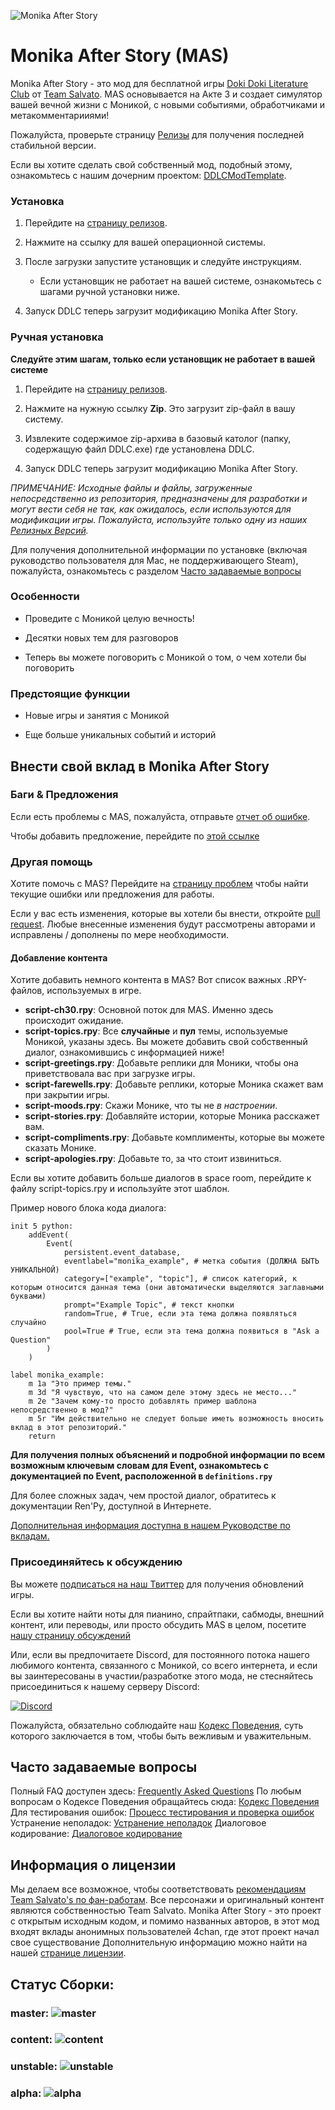 ![Monika After Story](https://github.com/Monika-After-Story/MonikaModDev/blob/master/Monika%20After%20Story/game/mod_assets/menu_new.png?raw=True)

# Monika After Story (MAS)
Monika After Story - это мод для бесплатной игры [Doki Doki Literature Club](https://www.ddlc.moe) от [Team Salvato](http://teamsalvato.com/). MAS основывается на Акте 3 и создает симулятор вашей вечной жизни с Моникой, с новыми событиями, обработчиками и метакомментарииями!

Пожалуйста, проверьте страницу [Релизы](http://www.monikaafterstory.com/releases.html) для получения последней стабильной версии.

Если вы хотите сделать свой собственный мод, подобный этому, ознакомьтесь с нашим дочерним проектом: [DDLCModTemplate](https://github.com/therationalpi/DDLCModTemplate).

### Установка

1. Перейдите на [страницу релизов](http://www.monikaafterstory.com/releases.html).

2. Нажмите на ссылку для вашей операционной системы.

3. После загрузки запустите установщик и следуйте инструкциям.
    * Если установщик не работает на вашей системе, ознакомьтесь с шагами ручной установки ниже.

4. Запуск DDLC теперь загрузит модификацию Monika After Story.

### Ручная установка

**Следуйте этим шагам, только если установщик не работает в вашей системе**

1. Перейдите на [страницу релизов](http://www.monikaafterstory.com/releases.html).

2. Нажмите на нужную ссылку **Zip**. Это загрузит zip-файл в вашу систему.

3. Извлеките содержимое zip-архива в базовый католог (папку, содержащую файл DDLC.exe) где установлена DDLC.

4. Запуск DDLC теперь загрузит модификацию Monika After Story.

*ПРИМЕЧАНИЕ: Исходные файлы и файлы, загруженные непосредственно из репозитория, предназначены для разработки и могут вести себя не так, как ожидалось, если используются для модификации игры. Пожалуйста, используйте только одну из наших [Релизных Версий](http://www.monikaafterstory.com/releases.html).*

Для получения дополнительной информации по установке (включая руководство пользователя для Mac, не поддерживающего Steam), пожалуйста, ознакомьтесь с разделом [Часто задаваемые вопросы](https://github.com/Monika-After-Story/MonikaModDev/wiki/FAQ)

### Особенности

* Проведите с Моникой целую вечность!

* Десятки новых тем для разговоров

* Теперь вы можете поговорить с Моникой о том, о чем хотели бы поговорить

### Предстоящие функции

* Новые игры и занятия с Моникой

* Еще больше уникальных событий и историй


## Внести свой вклад в Monika After Story

### Баги & Предложения
Если есть проблемы с MAS, пожалуйста, отправьте [отчет об ошибке](https://github.com/Monika-After-Story/MonikaModDev/issues/new?labels=bug&body=Describe%20bug%20and%20steps%20for%20reproduction%20here&title=%5BBug%5D%20-%20).

Чтобы добавить предложение, перейдите по [этой ссылке](https://github.com/Monika-After-Story/MonikaModDev/issues/new?labels=suggestion&body=Your%20suggestion%20goes%20here&title=%5BSuggestion%5D%20-%20)

### Другая помощь
Хотите помочь с MAS? Перейдите на [страницу проблем](https://github.com/Monika-After-Story/MonikaModDev/issues) чтобы найти текущие ошибки или предложения для работы.

Если у вас есть изменения, которые вы хотели бы внести, откройте [pull request](https://github.com/Monika-After-Story/MonikaModDev/pulls). Любые внесенные изменения будут рассмотрены авторами и исправлены / дополнены по мере необходимости.

#### Добавление контента
Хотите добавить немного контента в MAS? Вот список важных .RPY-файлов, используемых в игре.

- **script-ch30.rpy**: Основной поток для MAS. Именно здесь происходит ожидание.
- **script-topics.rpy**: Все **случайные** и **пул** темы, используемые Моникой, указаны здесь. Вы можете добавить свой собственный диалог, ознакомившись с информацией ниже!
- **script-greetings.rpy**: Добавьте реплики для Моники, чтобы она приветствовала вас при загрузке игры.
- **script-farewells.rpy**: Добавьте реплики, которые Моника скажет вам при закрытии игры.
- **script-moods.rpy**: Скажи Монике, что ты не _в настроении_.
- **script-stories.rpy**: Добавляйте истории, которые Моника расскажет вам.
- **script-compliments.rpy**: Добавьте комплименты, которые вы можете сказать Монике.
- **script-apologies.rpy**: Добавьте то, за что стоит извиниться.

Если вы хотите добавить больше диалогов в space room, перейдите к файлу script-topics.rpy и используйте этот шаблон.

Пример нового блока кода диалога:
```renpy
init 5 python:
    addEvent(
        Event(
            persistent.event_database,
            eventlabel="monika_example", # метка события (ДОЛЖНА БЫТЬ УНИКАЛЬНОЙ)
            category=["example", "topic"], # список категорий, к которым относится данная тема (они автоматически выделяются заглавными буквами)
            prompt="Example Topic", # текст кнопки
            random=True, # True, если эта тема должна появляться случайно
            pool=True # True, если эта тема должна появиться в "Ask a Question"
        )
    )

label monika_example:
    m 1a "Это пример темы."
    m 3d "Я чувствую, что на самом деле этому здесь не место..."
    m 2e "Зачем кому-то просто добавлять пример шаблона непосредственно в мод?"
    m 5r "Им действительно не следует больше иметь возможность вносить вклад в этот репозиторий."
    return
```
**Для получения полных объяснений и подробной информации по всем возможным ключевым словам для Event, ознакомьтесь с документацией по Event, расположенной в `definitions.rpy`**

Для более сложных задач, чем простой диалог, обратитесь к документации Ren'Py, доступной в Интернете.

[Дополнительная информация доступна в нашем Руководстве по вкладам.](https://github.com/Monika-After-Story/MonikaModDev/wiki/Contributing-Guidelines)

### Присоединяйтесь к обсуждению
Вы можете [подписаться на наш Твиттер](https://twitter.com/MonikaAfterMod) для получения обновлений игры.

Если вы хотите найти ноты для пианино, спрайтпаки, сабмоды, внешний контент, или переводы, или просто обсудить MAS в целом, посетите [нашу страницу обсуждений](https://github.com/Monika-After-Story/MonikaModDev/discussions)

Или, если вы предпочитаете Discord, для постоянного потока нашего любимого контента, связанного с Моникой, со всего интернета, и если вы заинтересованы в участии/разработке этого мода, не стесняйтесь присоединиться к нашему серверу Discord:

 [![Discord](https://discordapp.com/api/guilds/372766620977725441/widget.png?style=banner1)](https://discord.gg/monika-after-story)

 Пожалуйста, обязательно соблюдайте наш [Кодекс Поведения](https://github.com/Monika-After-Story/MonikaModDev/wiki/Code-of-Conduct), суть которого заключается в том, чтобы быть вежливым и уважительным.

## Часто задаваемые вопросы

Полный FAQ доступен здесь: [Frequently Asked Questions](https://github.com/Monika-After-Story/MonikaModDev/wiki/FAQ)
По любым вопросам о Кодексе Поведения обращайтесь сюда: [Кодекс Поведения](https://github.com/Monika-After-Story/MonikaModDev/wiki/Coding-Style)
Для тестирования ошибок: [Процесс тестирования и проверка ошибок](https://github.com/Monika-After-Story/MonikaModDev/wiki/Testing-Flow-and-Bug-Testing)
Устранение неполадок: [Устранение неполадок](https://github.com/Monika-After-Story/MonikaModDev/wiki/Troubleshooting) Диалоговое кодирование: [Диалоговое кодирование](https://github.com/Monika-After-Story/MonikaModDev/wiki/Dialogue-Coding)
## Информация о лицензии

Мы делаем все возможное, чтобы соответствовать [рекомендациям Team Salvato's по фан-работам](http://teamsalvato.com/ip-guidelines/). Все персонажи и оригинальный контент являются собственностью Team Salvato. Monika After Story - это проект с открытым исходным кодом, и помимо названных авторов, в этот мод входят вклады анонимных пользователей 4chan, где этот проект начал свое существование Дополнительную информацию можно найти на нашей [странице лицензии](https://github.com/Monika-After-Story/MonikaModDev/wiki/License-and-Team-Salvato-Guidelines).

## Статус Сборки:
### master: ![master](https://github.com/Monika-After-Story/MonikaModDev/workflows/CI/badge.svg?branch=master)
### content: ![content](https://github.com/Monika-After-Story/MonikaModDev/workflows/CI/badge.svg?branch=content)
### unstable: ![unstable](https://github.com/Monika-After-Story/MonikaModDev/workflows/CI/badge.svg?branch=unstable)
### alpha: ![alpha](https://github.com/Monika-After-Story/MonikaModDev/workflows/CI/badge.svg?branch=alpha)
